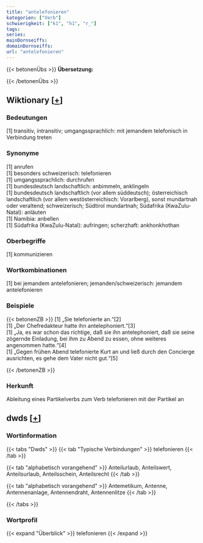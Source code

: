 ```yaml
---
title: "antelefonieren"
kategorien: ["Verb"]
schwierigkeit: ["k1", "h1", "r_"]
tags:
series:
mainDornseiffs:
domainDornseiffs:
url: "antelefonieren"
---
```


{{< betonenÜbs >}}
**Übersetzung:**  
  
{{< /betonenÜbs >}}

## Wiktionary [[+](https://de.wiktionary.org/wiki/antelefonieren)]

### Bedeutungen
[1] transitiv, intransitiv; umgangssprachlich: mit jemandem telefonisch in Verbindung treten  

### Synonyme
[1] anrufen  
[1] besonders schweizerisch: telefonieren  
[1] umgangssprachlich: durchrufen  
[1] bundesdeutsch landschaftlich: anbimmeln, anklingeln  
[1] bundesdeutsch landschaftlich (vor allem süddeutsch); österreichisch landschaftlich (vor allem westösterreichisch: Vorarlberg), sonst mundartnah oder veraltend; schweizerisch; Südtirol mundartnah; Südafrika (KwaZulu-Natal): anläuten  
[1] Namibia: anbellen  
[1] Südafrika (KwaZulu-Natal): aufringen; scherzhaft: ankhonkhothan  

### Oberbegriffe
[1] kommunizieren  

### Wortkombinationen
[1] bei jemandem antelefonieren; jemanden/schweizerisch: jemandem antelefonieren  

### Beispiele
{{< betonenZB >}}
[1] „Sie telefonierte an.“[2]  
[1] „Der Chefredakteur hatte ihn antelephoniert.“[3]  
[1] „Ja, es war schon das richtige, daß sie ihn antelephoniert, daß sie seine zögernde Einladung, bei ihm zu Abend zu essen, ohne weiteres angenommen hatte.“[4]  
[1] „Gegen frühen Abend telefonierte Kurt an und ließ durch den Concierge ausrichten, es gehe dem Vater nicht gut.“[5]  

{{< /betonenZB >}}
### Herkunft
Ableitung eines Partikelverbs zum Verb telefonieren mit der Partikel an  



## dwds [[+](https://www.dwds.de/wb/antelefonieren)]

### Wortinformation
{{< tabs "Dwds" >}}
{{< tab "Typische Verbindungen" >}}
telefonieren
{{< /tab >}}

{{< tab "alphabetisch vorangehend" >}}
Anteilurlaub, Anteilswert, Anteilsurlaub, Anteilsschein, Anteilsrecht
{{< /tab >}}

{{< tab "alphabetisch vorangehend" >}}
Antemetikum, Antenne, Antennenanlage, Antennendraht, Antennenlitze
{{< /tab >}}

{{< /tabs >}}

### Wortprofil
{{< expand "Überblick" >}} telefonieren {{< /expand >}}

